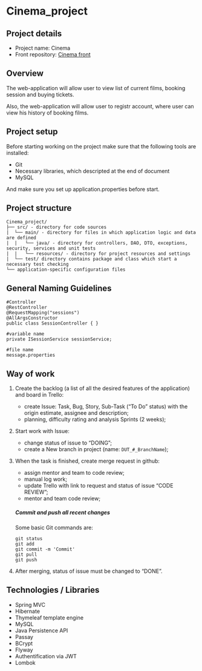 # Cinema_project

## Project details

- Project name: Cinema
- Front repository: [Cinema front](https://github.com/maxXximus23/Cinema_project_front)

## Overview

The web-application will allow user to view list of current films, booking session and buying tickets. 

Also, the web-application will allow user to registr account, where user can view his history of booking films.


## Project setup

Before starting working on the project make sure that the following tools are installed:

- Git
- Necessary libraries, which descripted at the end of document
- MySQL

And make sure you set up application.properties before start.

## Project structure

```
Cinema_project/
├── src/ - directory for code sources
|  └── main/ - directory for files in which application logic and data are defined
|  |   └── java/ - directory for controllers, DAO, DTO, exceptions, security, services and unit tests
|  |   └── resources/ - directory for project resources and settings
|  └── test/ directory contains package and class which start a necessary test checking
└── application-specific configuration files
```

## General Naming Guidelines

```
#Controller
@RestController
@RequestMapping("sessions")
@AllArgsConstructor
public class SessionController { }

#variable name
private ISessionService sessionService;

#file name
message.properties
```

## Way of work

1. Create the backlog (a list of all the desired features of the application) and board in Trello:

   - create Issue: Task, Bug, Story, Sub-Task (“To Do” status) with the origin estimate, assignee and description;
   - planning, difficulty rating and analysis Sprints (2 weeks);

2. Start work with Issue:

   - change status of issue to “DOING”;
   - create a New branch in project (name: `DUT_#_BranchName`);

3. When the task is finished, create merge request in github:

   - assign mentor and team to code review;
   - manual log work;
   - update Trello with link to request and status of issue “CODE REVIEW”;
   - mentor and team code review;

   ##### Commit and push all recent changes
     Some basic Git commands are:

   ```
   git status
   git add
   git commit -m 'Commit'
   git pull
   git push
   ```

4. After merging, status of issue must be changed to “DONE”.

## Technologies / Libraries

- Spring MVC
- Hibernate
- Thymeleaf template engine
- MySQL
- Java Persistence API
- Passay
- BCrypt
- Flyway
- Authentification via JWT
- Lombok
